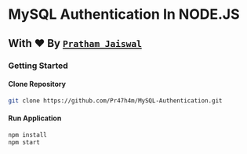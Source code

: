 # MySQL Authentication In NODE.JS
## With ♥ By [```Pratham Jaiswal```](https://linkedin.com/in/pr47h4m)
### Getting Started
#### Clone Repository
```bash
git clone https://github.com/Pr47h4m/MySQL-Authentication.git
```
#### Run Application
```cmd
npm install
npm start
```